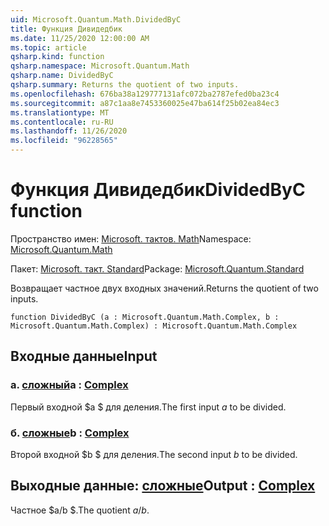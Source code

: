 ```yaml
---
uid: Microsoft.Quantum.Math.DividedByC
title: Функция Дивидедбик
ms.date: 11/25/2020 12:00:00 AM
ms.topic: article
qsharp.kind: function
qsharp.namespace: Microsoft.Quantum.Math
qsharp.name: DividedByC
qsharp.summary: Returns the quotient of two inputs.
ms.openlocfilehash: 676ba38a129777131afc072ba2787efed0ba23c4
ms.sourcegitcommit: a87c1aa8e7453360025e47ba614f25b02ea84ec3
ms.translationtype: MT
ms.contentlocale: ru-RU
ms.lasthandoff: 11/26/2020
ms.locfileid: "96228565"
---
```

# <a name="dividedbyc-function"></a><span data-ttu-id="2e2b8-102">Функция Дивидедбик</span><span class="sxs-lookup"><span data-stu-id="2e2b8-102">DividedByC function</span></span>

<span data-ttu-id="2e2b8-103">Пространство имен: [Microsoft. тактов. Math](xref:Microsoft.Quantum.Math)</span><span class="sxs-lookup"><span data-stu-id="2e2b8-103">Namespace: [Microsoft.Quantum.Math](xref:Microsoft.Quantum.Math)</span></span>

<span data-ttu-id="2e2b8-104">Пакет: [Microsoft. такт. Standard](https://nuget.org/packages/Microsoft.Quantum.Standard)</span><span class="sxs-lookup"><span data-stu-id="2e2b8-104">Package: [Microsoft.Quantum.Standard](https://nuget.org/packages/Microsoft.Quantum.Standard)</span></span>


<span data-ttu-id="2e2b8-105">Возвращает частное двух входных значений.</span><span class="sxs-lookup"><span data-stu-id="2e2b8-105">Returns the quotient of two inputs.</span></span>

```qsharp
function DividedByC (a : Microsoft.Quantum.Math.Complex, b : Microsoft.Quantum.Math.Complex) : Microsoft.Quantum.Math.Complex
```


## <a name="input"></a><span data-ttu-id="2e2b8-106">Входные данные</span><span class="sxs-lookup"><span data-stu-id="2e2b8-106">Input</span></span>

### <a name="a--complex"></a><span data-ttu-id="2e2b8-107">а. [сложный](xref:Microsoft.Quantum.Math.Complex)</span><span class="sxs-lookup"><span data-stu-id="2e2b8-107">a : [Complex](xref:Microsoft.Quantum.Math.Complex)</span></span>

<span data-ttu-id="2e2b8-108">Первый входной $a $ для деления.</span><span class="sxs-lookup"><span data-stu-id="2e2b8-108">The first input $a$ to be divided.</span></span>


### <a name="b--complex"></a><span data-ttu-id="2e2b8-109">б. [сложные](xref:Microsoft.Quantum.Math.Complex)</span><span class="sxs-lookup"><span data-stu-id="2e2b8-109">b : [Complex](xref:Microsoft.Quantum.Math.Complex)</span></span>

<span data-ttu-id="2e2b8-110">Второй входной $b $ для деления.</span><span class="sxs-lookup"><span data-stu-id="2e2b8-110">The second input $b$ to be divided.</span></span>



## <a name="output--complex"></a><span data-ttu-id="2e2b8-111">Выходные данные: [сложные](xref:Microsoft.Quantum.Math.Complex)</span><span class="sxs-lookup"><span data-stu-id="2e2b8-111">Output : [Complex](xref:Microsoft.Quantum.Math.Complex)</span></span>

<span data-ttu-id="2e2b8-112">Частное $a/b $.</span><span class="sxs-lookup"><span data-stu-id="2e2b8-112">The quotient $a / b$.</span></span>